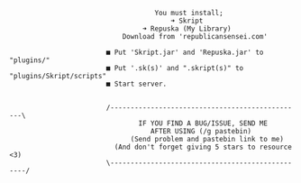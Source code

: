 


										You must install;
											➜ Skript
								     ➜ Repuska (My Library)
								Download from 'republicansensei.com'
											
							■ Put 'Skript.jar' and 'Repuska.jar' to "plugins/" 
							■ Put '.sk(s)' and ".skript(s)" to "plugins/Skript/scripts"
							■ Start server.


							/------------------------------------------------\
									IF YOU FIND A BUG/ISSUE, SEND ME
									   AFTER USING (/g pastebin)
								  (Send problem and pastebin link to me)
							  (And don't forget giving 5 stars to resource <3)
							\-------------------------------------------------/
